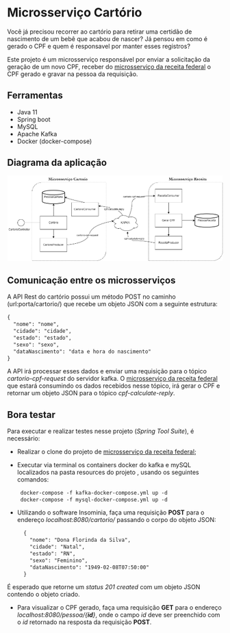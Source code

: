 # Microsserviço Cartório

Você já precisou recorrer ao cartório para retirar uma certidão de nascimento de um bebê que acabou de nascer? Já pensou em como é gerado o CPF e quem é responsavel por manter esses registros?

Este projeto é um microsserviço responsável por enviar a solicitação da geração de um novo CPF, receber do [microsserviço da receita federal](https://github.com/camins/microsservico-kafka-springboot-receitaFederal) o CPF gerado e gravar na pessoa da requisição.

## Ferramentas

- Java 11
- Spring boot
- MySQL
- Apache Kafka
- Docker (docker-compose)

## Diagrama da aplicação

![Diagrama da aplicacao](/.github/diagram.png)

## Comunicação entre os microsserviços

A API Rest do cartório possui um método POST no caminho (url:porta/cartorio/) que recebe um objeto JSON com a seguinte estrutura:

    {
      "nome": "nome",
      "cidade": "cidade",
      "estado": "estado",
      "sexo": "sexo",
      "dataNascimento": "data e hora do nascimento"
    }

A API irá processar esses dados e enviar uma requisição para o tópico *cartorio-cpf-request* do servidor kafka. O [microsserviço da receita federal](https://github.com/camins/microsservico-kafka-springboot-receitaFederal) que estará consumindo os dados recebidos nesse tópico, irá gerar o CPF e retornar um objeto JSON para o tópico *cpf-calculate-reply*.

## Bora testar

Para executar e realizar testes nesse projeto (*Spring Tool Suite*), é necessário:

 * Realizar o clone do projeto de [microsserviço da receita federal](https://github.com/camins/microsservico-kafka-springboot-receitaFederal);
 * Executar via terminal os containers docker do kafka e mySQL localizados na pasta resources do projeto , usando os seguintes comandos:

        docker-compose -f kafka-docker-compose.yml up -d
        docker-compose -f mysql-docker-compose.yml up -d
    
* Utilizando o software Insominia, faça uma requisição **POST** para o endereço *localhost:8080/cartorio/* passando o corpo do objeto JSON:

        {
          "nome": "Dona Florinda da Silva",
          "cidade": "Natal",
          "estado": "RN",
          "sexo": "Feminino",
          "dataNascimento": "1949-02-08T07:50:00"
        }
    
 É esperado que retorne um *status 201 created* com um objeto JSON contendo o objeto criado.
 
 * Para visualizar o CPF gerado, faça uma requisição **GET** para o endereço *localhost:8080/pessoa/{**id**}*, onde o campo *id* deve ser preenchido com o *id* retornado na resposta da requisição **POST**.
